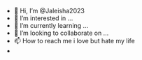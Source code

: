 - 👋 Hi, I’m @Jaleisha2023
- 👀 I’m interested in ...
- 🌱 I’m currently learning ...
- 💞️ I’m looking to collaborate on ...
- 📫 How to reach me i love but hate my life
- 

<!---
Jaleisha2023/Jaleisha2023 is a ✨ special ✨ repository because its `README.md` (this file) appears on your GitHub profile.
You can click the Preview link to take a look at your changes.
--->
